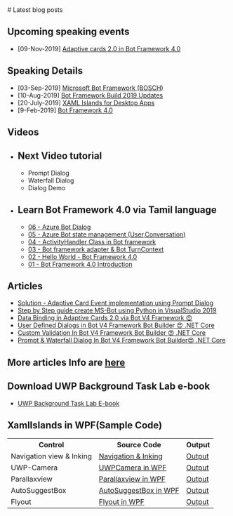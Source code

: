 
<BR>
<BR>
# Latest blog posts

## Upcoming speaking events
- [09-Nov-2019] <a href="https://www.meetup.com/DotNetBLR/events/264545071/?comment_table_id=505211227&comment_table_name=event_comment"> Adaptive cards 2.0 in Bot Framework 4.0 </a>

## Speaking Details<BR>
- [03-Sep-2019] <a href="https://github.com/rvinothrajendran/rvinothrajendran.github.io/blob/master/meetupinfo.md"> Microsoft Bot Framework (BOSCH) </a>
- [10-Aug-2019] <a href="https://www.meetup.com/DotNetBLR/events/262410498/">Bot Framework Build 2019 Updates</a>
- [20-July-2019] <a href="https://www.meetup.com/BDotNetUG/events/262892444/">XAML Islands for Desktop Apps</a>
- [9-Feb-2019] <a href="https://www.meetup.com/DotNetBLR/events/257654773/">Bot Framework 4.0</a>

## Videos<BR>
   - ## Next Video tutorial<BR>
      - Prompt Dialog
      - Waterfall Dialog
      - Dialog Demo
   - ## Learn Bot Framework 4.0 via Tamil language<BR>    
     - <a href="https://www.youtube.com/watch?v=YvADtyrrBF4"> 06 - Azure Bot Dialog</a>   
     - <a href="https://www.youtube.com/watch?v=0U9fiPsLevM&t=390s/">05 - Azure Bot state management (User,Conversation)</a>
     - <a href="https://www.youtube.com/watch?v=1BFN2LROmfo/">04 - ActivityHandler Class in Bot framework</a>
     - <a href="https://www.youtube.com/watch?v=GQd8PWRK3Bs/">03 - Bot framework adapter & Bot TurnContext</a>
     - <a href="https://www.youtube.com/watch?v=xR1hZKeWUTQ&t=417s/">02 - Hello World - Bot Framework 4.0</a>
     - <a href="https://www.youtube.com/watch?v=81S3WJTRDxs&t=11s/">01 - Bot Framework 4.0 Introduction</a>
  
## Articles<BR>
   - <a href="https://www.c-sharpcorner.com/article/solution-adaptive-card-event-implementation-using-waterfalldialog-bot-framewor/">Solution - Adaptive Card Event implementation using Prompt Dialog</a>
   - <a href="https://www.c-sharpcorner.com/article/creating-microsoft-bot-framework-in-python/"> Step by Step guide create MS-Bot using Python in VisualStudio 2019</a>
   - <a href="https://www.c-sharpcorner.com/article/data-binding-in-adaptive-cards-2-0/">Data Binding in Adaptive Cards 2.0 via Bot V4 Framework 😍</a><BR>
   - <a href="https://www.c-sharpcorner.com/article/create-userdefined-dialogs-in-bot-v4-framework-bot-builder-net-core">User Defined Dialogs in Bot V4 Framework Bot Builder 😍 .NET Core</a><BR>
   - <a href="https://www.c-sharpcorner.com/article/custom-validation-in-bot-v4-framework-bot-builder-net-core2"> Custom Validation In Bot V4 Framework Bot Builder 😍 .NET Core </a><BR>
   - <a href="https://www.c-sharpcorner.com/article/prompt-and-waterfall-dialog-in-bot-v4-framework-bot-builder-net-core">Prompt & Waterfall Dialog In Bot V4 Framework Bot Builder😍 .NET Core</a><BR>
   
## More articles Info are <a href="https://www.c-sharpcorner.com/members/vinoth-rajendran2"> here </a>
   
## Download UWP Background Task Lab e-book<BR>
   - <a href="https://onedrive.live.com/view.aspx?cid=B1E8EE50CD44BF76&resid=B1E8EE50CD44BF76%21156681&canary=3wfTgnoOHOB6qxERymQCfkfn24wG2bFhnfBjlmxxD1Y%3D9&ithint=%2Epdf&open=true&app=WordPdf">UWP Background Task Lab E-book</a><BR>
   
## XamlIslands in WPF(Sample Code)<BR>
<table class="tg">
  <tr>
    <th class="tg-yw4l"><b>Control</b></th>
    <th class="tg-yw4l"><b>Source Code</b></th>
    <th class="tg-yw4l"><b>Output</b></th>
  </tr>
  <tr>
    <td class="tg-yw4l">Navigation view & Inking</td>
    <td class="tg-yw4l"><a href="https://github.com/rvinothrajendran/XamlIslands/tree/master/XAMLNavView">Navigation & Inking </a></td>
    <td class="tg-yw4l"><a href="https://twitter.com/vinothrajendran/status/1153681414375661569"> Output </a></td>
  </tr>
  <tr>
    <td class="tg-yw4l">UWP-Camera</td>
    <td class="tg-yw4l"><a href="https://github.com/rvinothrajendran/XamlIslands/tree/master/UWPCameraInWPF">UWPCamera in WPF </a></td>
    <td class="tg-yw4l"><a href="https://twitter.com/marbtweeting/status/1155944113524449282"> Output </a></td>
  </tr>
   <tr>
    <td class="tg-yw4l">Parallaxview</td>
    <td class="tg-yw4l"><a href="https://github.com/rvinothrajendran/XamlIslands/tree/master/WpfParallaxView">Parallaxview in WPF </a></td>
    <td class="tg-yw4l"><a href="https://twitter.com/vinothrajendran/status/1158382792662589440"> Output </a></td>
  </tr>
   <tr>
    <td class="tg-yw4l">AutoSuggestBox</td>
    <td class="tg-yw4l"><a href="https://github.com/rvinothrajendran/XamlIslands/tree/master/AutoSuggestBoxinWPF">AutoSuggestBox in WPF </a></td>
    <td class="tg-yw4l"><a href="https://twitter.com/vinothrajendran/status/1178324166031728649"> Output </a></td>
  </tr>
   <tr>
    <td class="tg-yw4l">Flyout</td>
    <td class="tg-yw4l"><a href="https://github.com/rvinothrajendran/XamlIslands/tree/master/Flyout/WPFXamlTemplate">Flyout in WPF </a></td>
    <td class="tg-yw4l"><a href="https://twitter.com/vinothrajendran/status/1178324166031728649"> Output </a></td>
  </tr>
</table> 

